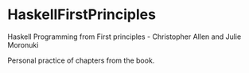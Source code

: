# HaskellFirstPrinciples
Haskell Programming from First principles - Christopher Allen and Julie Moronuki



Personal practice of chapters from the book.
